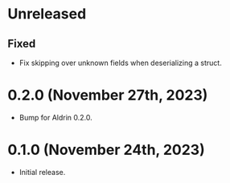 # Unreleased

## Fixed

- Fix skipping over unknown fields when deserializing a struct.


# 0.2.0 (November 27th, 2023)

- Bump for Aldrin 0.2.0.

# 0.1.0 (November 24th, 2023)

- Initial release.
